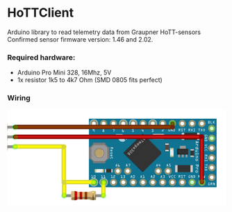 # HoTTClient
Arduino library to read telemetry data from Graupner HoTT-sensors
Confirmed sensor firmware version: 1.46 and 2.02.

### Required hardware:
* Arduino Pro Mini 328, 16Mhz, 5V
* 1x resistor 1k5 to 4k7 Ohm (SMD 0805 fits perfect)

### Wiring
![HoTTClient wiring](https://github.com/Made4RC/HoTTClient/blob/master/HoTTClient%20Wiring.png?raw=true)
